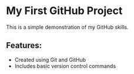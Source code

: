 # My First GitHub Project 
This is a simple demonstration of my GitHub skills. 
## Features: 
- Created using Git and GitHub 
- Includes basic version control commands 
